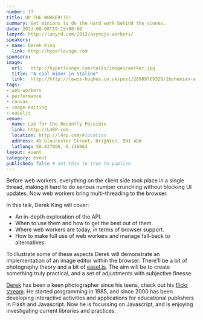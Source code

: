 ```yaml
---
number: 77
title: UP THE WORKER()S!
summary: Get minions to do the hard work behind the scenes.
date: 2013-08-08T19:15+00:00
lanyrd: http://lanyrd.com/2013/asyncjs-workers/
speakers:
- name: Derek King
  link: http://hyperlounge.com
sponsors:
image:
  url:   http://hyperlounge.com/talks/images/worker.jpg
  title: "A coal miner in Stalino"
  link:  http://http://lewis-hughes.co.uk/post/28989769320/1bohemian-a-coal-miner-in-stalino-donetsk
tags:
- web-workers
- performance
- canvas
- image-editing
- easeljs
venue:
  name: Lab for the Recently Possible
  link: http://L4RP.com
  location: http://l4rp.com/#location
  address: 45 Gloucester Street, Brighton, BN1 4EW
  latlong: 50.827006,-0.136063
layout: event
category: event
published: false # Set this to true to publish
---
```


Before web workers, everything on the client side took place in a single thread, making it hard to do serious number crunching without blocking UI updates. Now web workers bring multi-threading to the browser.

In this talk, Derek King will cover:

* An in-depth exploration of the API.
* When to use them and how to get the best out of them.
* Where web workers are today, in terms of browser support.
* How to make full use of web workers and manage fall-back to alternatives.

To illustrate some of these aspects Derek will demonstrate an implementation of an image editor within the browser. There'll be a bit of photography theory and a bit of [easel.js][easeljs]. The aim will be to create something truly practical, and a set of adjustments with subjective finesse.

[Derek][derek] has been a keen photographer since his teens, check out his [flickr stream][flickr]. He started programming in 1985, and since 2000 has been developing interactive activities and applications for educational publishers in Flash and Javascript. Now he is focussing on Javascript, and is enjoying investigating current libraries and practices.

[easeljs]: http://www.createjs.com/#!/EaselJS
[derek]: http://hyperlounge.com
[flickr]: http://www.flickr.com/photos/derek-king/